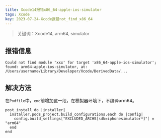 ```yaml
---
title: Xcode14报错x86_64-apple-ios-simulator
tags: Xcode
key: 2023-07-24-Xcode报错not_find_x86_64
---
```

> 关键词：Xcode14, arm64, simulator

## 报错信息

```
Could not find module 'xxx' for target 'x86_64-apple-ios-simulator'; found: arm64-apple-ios-simulator, at: /Users/username/Library/Developer/Xcode/DerivedData/...
```

## 解决方法

在`Podfile`中，`end`前增加这一段，在模拟器环境下，不编译arm64。

```
post_install do |installer|
  installer.pods_project.build_configurations.each do |config|
    config.build_settings["EXCLUDED_ARCHS[sdk=iphonesimulator*]"] = "arm64"
  end
end
```
